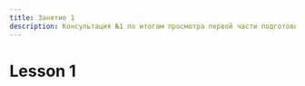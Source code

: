```yaml
---
title: Занятие 1
description: Консультация №1 по итогам просмотра первой части подготовительного курса
---
```


# Lesson 1
